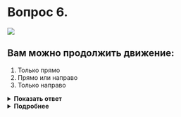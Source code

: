 # Вопрос 6.

![](https://s.drom.ru/i24235/pdd/tickets/2016/1562551951.jpg)

## Вам можно продолжить движение:

1. Только прямо
2. Прямо или направо
3. Только направо

<details>
<summary><b>Показать ответ</b></summary>
Правильный ответ: 2
</details>
<details>
<summary><b>Подробнее</b></summary>
Регулировщик в данной ситуации использует основной сигнал - руки опущены («Грудь, спина - стена»). Безрельсовым ТС разрешается движение со стороны правого и левого бока – прямо и направо.
Согласно разметке 1.18, организующей направление движения по полосам, вы можете только повернуть направо. Но в таблице правильных ответов правильным является ответ №2. «Прямо или направо», ссылающийся на абзац п. 6.15 ПДД: «Водители и пешеходы должны выполнять требования сигналов и распоряжения регулировщика, даже если они противоречат сигналам светофора, требованиям дорожных знаков или разметки». Но данный абзац должен применяться регулировщиками (в т.ч. и сотрудниками ГИБДД) не в обычной стандартной ситуации, а только в ситуациях необходимости - в связи с ДТП, образованием затора, для организации пропуска колонн, спецтранспорта и т.д.
Но мы с Вами готовимся к экзамену в ГИБДД, поэтому признаем со всеми условностями правильность данного ответа, основанием которого является п. 6.15 ПДД.
</details>